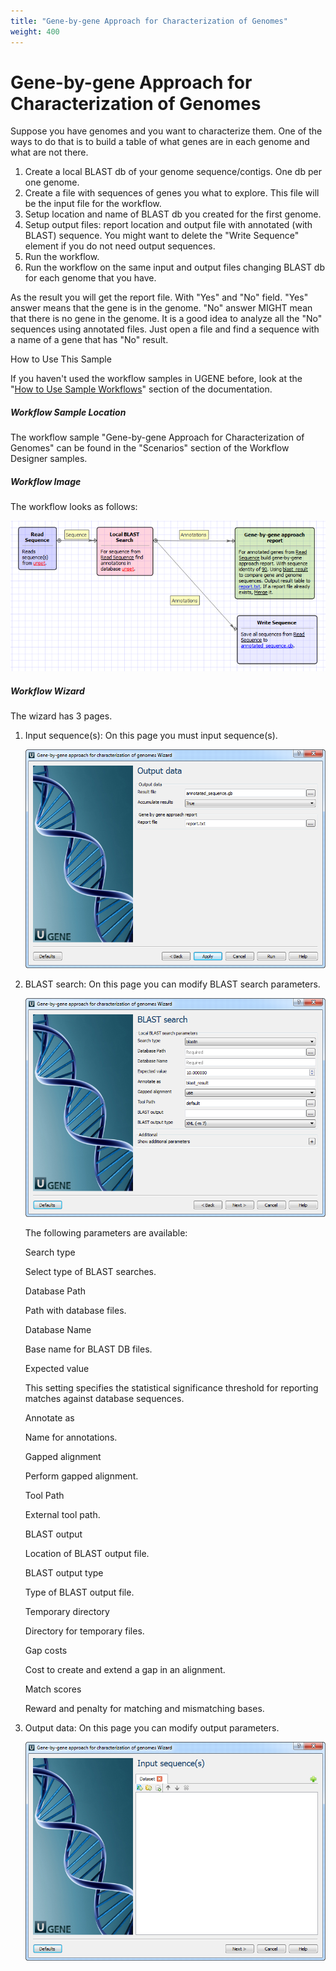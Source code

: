 ```yaml
---
title: "Gene-by-gene Approach for Characterization of Genomes"
weight: 400
---
```



# Gene-by-gene Approach for Characterization of Genomes

Suppose you have genomes and you want to characterize them. One of the ways to do that is to build a table of what genes are in each genome and what are not there.

1.  Create a local BLAST db of your genome sequence/contigs. One db per one genome.
2.  Create a file with sequences of genes you what to explore. This file will be the input file for the workflow.
3.  Setup location and name of BLAST db you created for the first genome.
4.  Setup output files: report location and output file with annotated (with BLAST) sequence. You might want to delete the "Write Sequence" element if you do not need output sequences.
5.  Run the workflow.
6.  Run the workflow on the same input and output files changing BLAST db for each genome that you have.

As the result you will get the report file. With "Yes" and "No" field. "Yes" answer means that the gene is in the genome. "No" answer MIGHT mean that there is no gene in the genome. It is a good idea to analyze all the "No" sequences using annotated files. Just open a file and find a sequence with a name of a gene that has "No" result.

How to Use This Sample

If you haven't used the workflow samples in UGENE before, look at the "[How to Use Sample Workflows](../../introduction/how-to-use-sample-workflows)" section of the documentation.

##### Workflow Sample Location

The workflow sample "Gene-by-gene Approach for Characterization of Genomes" can be found in the "Scenarios" section of the Workflow Designer samples.

##### Workflow Image

The workflow looks as follows:


![](/images/65930545/65930546.png)

##### Workflow Wizard

The wizard has 3 pages.

1.  Input sequence(s): On this page you must input sequence(s).


    ![](/images/65930545/65930547.png)

2.  BLAST search: On this page you can modify BLAST search parameters.


    ![](/images/65930545/65930548.png)

    The following parameters are available:

    Search type

    Select type of BLAST searches.

    Database Path

    Path with database files.

    Database Name

    Base name for BLAST DB files.

    Expected value

    This setting specifies the statistical significance threshold for reporting matches against database sequences.

    Annotate as

    Name for annotations.

    Gapped alignment

    Perform gapped alignment.

    Tool Path

    External tool path.

    BLAST output

    Location of BLAST output file.

    BLAST output type

    Type of BLAST output file.

    Temporary directory

    Directory for temporary files.

    Gap costs

    Cost to create and extend a gap in an alignment.

    Match scores

    Reward and penalty for matching and mismatching bases.

3.  Output data: On this page you can modify output parameters.


    ![](/images/65930545/65930549.png)
